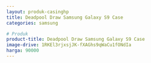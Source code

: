 ```yaml
---
layout: produk-casinghp
title: Deadpool Draw Samsung Galaxy S9 Case
categories: samsung

# Produk
product-title: Deadpool Draw Samsung Galaxy S9 Case
image-drive: 1RKEl3rjxsjJK-fXAGhs9qWaCu1fONdIa
harga: 90000
---
```

